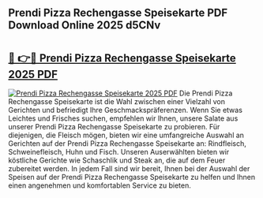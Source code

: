 ## Prendi Pizza Rechengasse Speisekarte PDF Download Online 2025 d5CNv

# <h2><a href="http://gcb31qu.nevu.top/?p=Prendi+Pizza+Rechengasse+Speisekarte">🔗 👉🔴 Prendi Pizza Rechengasse Speisekarte 2025 PDF</a></h2>

[![Prendi Pizza Rechengasse Speisekarte 2025 PDF](https://i.imgur.com/dBaPXMq.png)](http://gcb31qu.nevu.top/?p=Prendi+Pizza+Rechengasse+Speisekarte)
Die Prendi Pizza Rechengasse Speisekarte ist die Wahl zwischen einer Vielzahl von Gerichten und befriedigt Ihre Geschmackspräferenzen. Wenn Sie etwas Leichtes und Frisches suchen, empfehlen wir Ihnen, unsere Salate aus unserer Prendi Pizza Rechengasse Speisekarte zu probieren. Für diejenigen, die Fleisch mögen, bieten wir eine umfangreiche Auswahl an Gerichten auf der Prendi Pizza Rechengasse Speisekarte an: Rindfleisch, Schweinefleisch, Huhn und Fisch. Unseren Auserwählten bieten wir köstliche Gerichte wie Schaschlik und Steak an, die auf dem Feuer zubereitet werden. In jedem Fall sind wir bereit, Ihnen bei der Auswahl der Speisen auf der Prendi Pizza Rechengasse Speisekarte zu helfen und Ihnen einen angenehmen und komfortablen Service zu bieten.
